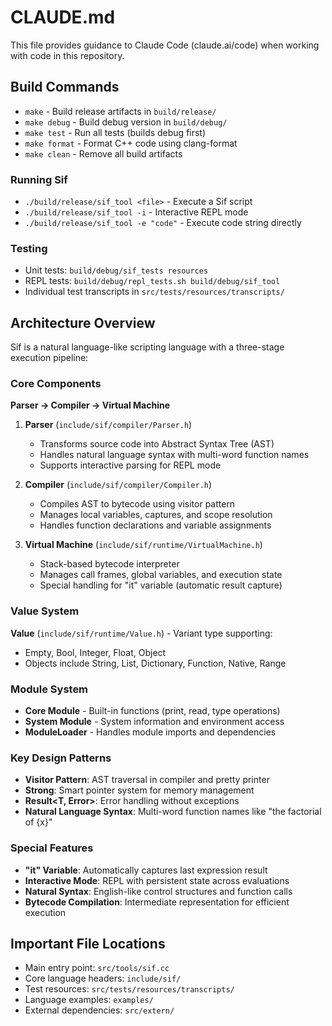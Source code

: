 # CLAUDE.md

This file provides guidance to Claude Code (claude.ai/code) when working with code in this repository.

## Build Commands

- `make` - Build release artifacts in `build/release/`
- `make debug` - Build debug version in `build/debug/`
- `make test` - Run all tests (builds debug first)
- `make format` - Format C++ code using clang-format
- `make clean` - Remove all build artifacts

### Running Sif
- `./build/release/sif_tool <file>` - Execute a Sif script
- `./build/release/sif_tool -i` - Interactive REPL mode
- `./build/release/sif_tool -e "code"` - Execute code string directly

### Testing
- Unit tests: `build/debug/sif_tests resources`
- REPL tests: `build/debug/repl_tests.sh build/debug/sif_tool`
- Individual test transcripts in `src/tests/resources/transcripts/`

## Architecture Overview

Sif is a natural language-like scripting language with a three-stage execution pipeline:

### Core Components

**Parser → Compiler → Virtual Machine**

1. **Parser** (`include/sif/compiler/Parser.h`)
   - Transforms source code into Abstract Syntax Tree (AST)
   - Handles natural language syntax with multi-word function names
   - Supports interactive parsing for REPL mode

2. **Compiler** (`include/sif/compiler/Compiler.h`)
   - Compiles AST to bytecode using visitor pattern
   - Manages local variables, captures, and scope resolution
   - Handles function declarations and variable assignments

3. **Virtual Machine** (`include/sif/runtime/VirtualMachine.h`)
   - Stack-based bytecode interpreter
   - Manages call frames, global variables, and execution state
   - Special handling for "it" variable (automatic result capture)

### Value System

**Value** (`include/sif/runtime/Value.h`) - Variant type supporting:
- Empty, Bool, Integer, Float, Object
- Objects include String, List, Dictionary, Function, Native, Range

### Module System

- **Core Module** - Built-in functions (print, read, type operations)
- **System Module** - System information and environment access
- **ModuleLoader** - Handles module imports and dependencies

### Key Design Patterns

- **Visitor Pattern**: AST traversal in compiler and pretty printer
- **Strong<T>**: Smart pointer system for memory management
- **Result<T, Error>**: Error handling without exceptions
- **Natural Language Syntax**: Multi-word function names like "the factorial of {x}"

### Special Features

- **"it" Variable**: Automatically captures last expression result
- **Interactive Mode**: REPL with persistent state across evaluations
- **Natural Syntax**: English-like control structures and function calls
- **Bytecode Compilation**: Intermediate representation for efficient execution

## Important File Locations

- Main entry point: `src/tools/sif.cc`
- Core language headers: `include/sif/`
- Test resources: `src/tests/resources/transcripts/`
- Language examples: `examples/`
- External dependencies: `src/extern/`